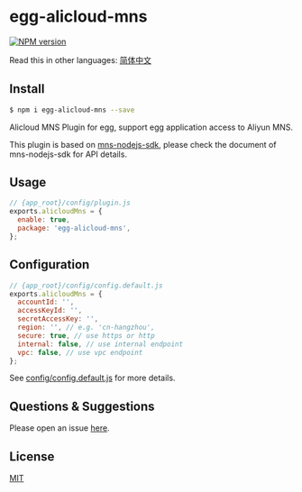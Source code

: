 # egg-alicloud-mns

[![NPM version][npm-image]][npm-url]

[npm-image]: https://img.shields.io/npm/v/egg-alicloud-mns.svg?style=flat-square
[npm-url]: https://npmjs.org/package/egg-alicloud-mns
<!--
Description here.
-->

Read this in other languages: [简体中文](https://github.com/jerryhu/egg-alicloud-mns/blob/master/README.zh-cn.md)

## Install

```bash
$ npm i egg-alicloud-mns --save
```

Alicloud MNS Plugin for egg, support egg application access to Aliyun MNS.

This plugin is based on [mns-nodejs-sdk](https://github.com/aliyun/mns-nodejs-sdk),
please check the document of mns-nodejs-sdk for API details.

## Usage

```js
// {app_root}/config/plugin.js
exports.alicloudMns = {
  enable: true,
  package: 'egg-alicloud-mns',
};
```

## Configuration

```js
// {app_root}/config/config.default.js
exports.alicloudMns = {
  accountId: '',
  accessKeyId: '',
  secretAccessKey: '',
  region: '', // e.g. 'cn-hangzhou',
  secure: true, // use https or http
  internal: false, // use internal endpoint
  vpc: false, // use vpc endpoint
};
```

See [config/config.default.js](config/config.default.js) for more details.


## Questions & Suggestions

Please open an issue [here](https://github.com/jerryhu/egg-alicloud-mns/issues).

## License

[MIT](LICENSE)
